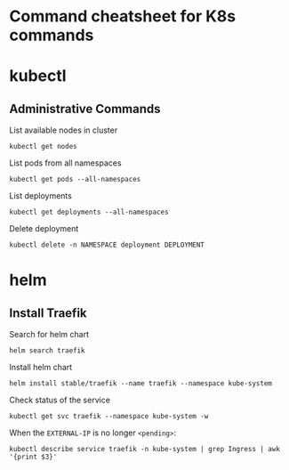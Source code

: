 # Command cheatsheet for K8s commands

# kubectl
## Administrative Commands
List available nodes in cluster
```buildoutcfg
kubectl get nodes
```

List pods from all namespaces
```buildoutcfg
kubectl get pods --all-namespaces
```

List deployments
```buildoutcfg
kubectl get deployments --all-namespaces
```

Delete deployment
```buildoutcfg
kubectl delete -n NAMESPACE deployment DEPLOYMENT
```

# helm
## Install Traefik
Search for helm chart
```buildoutcfg
helm search traefik
```

Install helm chart
```buildoutcfg
helm install stable/traefik --name traefik --namespace kube-system
```

Check status of the service
```buildoutcfg
kubectl get svc traefik --namespace kube-system -w
```

When the `EXTERNAL-IP` is no longer `<pending>`:
```buildoutcfg
kubectl describe service traefik -n kube-system | grep Ingress | awk '{print $3}'
```
